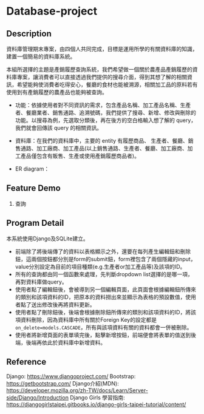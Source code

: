 # Database-project

## Description
資料庫管理期末專案，由四個人共同完成，目標是運用所學的有關資料庫的知識，建置一個簡易的資料庫系統。

本組所選擇的主題是產銷履歷查詢系統，我們希望做一個關於農產品產銷履歷的資料庫專案，讓消費者可以直接透過我們提供的搜尋介面，得到其想了解的相關資訊，希望能夠使消費者吃得安心，餐廳的食材也能被溯源，相關加工品的原料若有使用到有產銷履歷的農產品也能夠被查詢。

- 功能：依據使用者對不同資訊的需求，包含產品名稱、加工產品名稱、生產者、餐廳業者、銷售通路、追溯號碼，我們提供了搜尋、新增、修改與刪除的功能。以搜尋為例，先選取分類後，再在後方的空白格輸入想了解的 query，我們就會回傳該 query 的相關資訊。

- 資料庫：在我們的資料庫中，主要的 entity 有履歷商品、 生產者、餐廳、銷售通路、加工廠商、加工產品(以上銷售通路、生產者、餐廳、加工廠商、加工產品僅包含有販售、生產或使用產銷履歷商品者)。

- ER diagram：



## Feature Demo
1. 查詢

## Program Detail
本系統使用Django及SQLite建立。

- 前端除了將後端傳了的資料以表格顯示之外，還要在每列產生編輯鈕和刪除鈕，這兩個按鈕都分別是form的submit鈕，form裡包含了兩個隱藏的input，value分別設定為目前的項目種類(e.g.生產者or加工產品等)及該項的ID。
- 所有的查詢都由同一個函數來處理，先判斷dropdown list選擇的是哪一項，再對資料庫做query。
- 使用者點了編輯鈕後，會被導到另一個編輯頁面，此頁面會根據編輯鈕所傳來的類別和該項資料的ID，把原本的資料撈出來並顯示為表格的預設數值，使用者點了送出修改後再將資料更新。
- 使用者點了刪除鈕後，後端會根據刪除鈕所傳來的類別和該項資料的ID，將該項資料刪除，因為資料庫中所有關於Foreign Key的設定都是`on_delete=models.CASCADE`，所有與該項資料有關的資料都會一併被刪除。
- 使用者將新增頁面的表單填完後，點擊新增按鈕，前端便會將表單的值送到後端，後端再依此於資料庫中新增資料。

## Reference
Django: https://www.djangoproject.com/
Bootstrap: https://getbootstrap.com/
Django介紹(MDN): https://developer.mozilla.org/zh-TW/docs/Learn/Server-side/Django/Introduction
Django Girls 學習指南: https://djangogirlstaipei.gitbooks.io/django-girls-taipei-tutorial/content/
